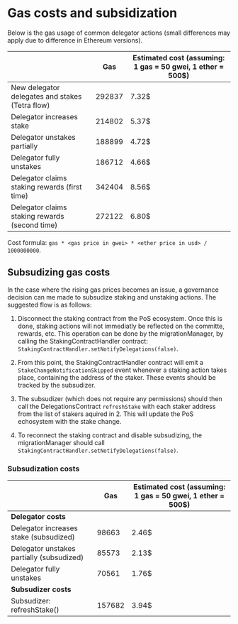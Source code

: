 # Gas costs and subsidization

Below is the gas usage of common delegator actions (small differences may apply due to difference in Ethereum versions).

|                                                 | Gas    | Estimated cost (assuming: 1 gas = 50 gwei, 1 ether = 500$) |
|-------------------------------------------------|--------|------------------------------------------------------------|
| New delegator delegates and stakes (Tetra flow) | 292837 | 7.32$                                                      |
| Delegator increases stake                       | 214802 | 5.37$                                                      |
| Delegator unstakes partially                    | 188899 | 4.72$                                                      |
| Delegator fully unstakes                        | 186712 | 4.66$                                                      |
| Delegator claims staking rewards (first time)   | 342404 | 8.56$                                                      |
| Delegator claims staking rewards (second time)  | 272122 | 6.80$                                                      |

Cost formula: `gas * <gas price in gwei> * <ether price in usd> / 1000000000`.

## Subsudizing gas costs

In the case where the rising gas prices becomes an issue, a governance decision can me made to subsudize staking and unstaking actions.
The suggested flow is as follows:

1. Disconnect the staking contract from the PoS ecosystem. Once this is done, staking actions will not immediatly be reflected on the committe, rewards, etc.
  This operation can be done by the migrationManager, by calling the StakingContractHandler contract: `StakingContractHandler.setNotifyDelegations(false)`.
  
2. From this point, the StakingContractHandler contract will emit a `StakeChangeNotificationSkipped` event whenever a staking action takes place, containing the address of the staker. These events should be tracked by the subsudizer.

3. The subsudizer (which does not require any permissions) should then call the DelegationsContract `refreshStake` with each staker address from the list of stakers aquired in 2. This will update the PoS echosystem with the stake change.

4. To reconnect the staking contract and disable subsudizing, the migrationManager should call `StakingContractHandler.setNotifyDelegations(false)`.

### Subsudization costs

|                                                 | Gas    | Estimated cost (assuming: 1 gas = 50 gwei, 1 ether = 500$) |
|-------------------------------------------------|--------|------------------------------------------------------------|
| **Delegator costs**                             |        |                                                            |
| Delegator increases stake (subsudized)          | 98663  | 2.46$                                                      |
| Delegator unstakes partially (subsudized)       | 85573  | 2.13$                                                      |
| Delegator fully unstakes                        | 70561  | 1.76$                                                      |
| **Subsudizer costs**                            |        |                                                            |
| Subsudizer: refreshStake()                      | 157682 | 3.94$                                                      |
  
